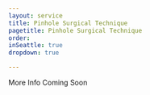```yaml
---
layout: service
title: Pinhole Surgical Technique
pagetitle: Pinhole Surgical Technique
order:
inSeattle: true
dropdown: true

---
```


More Info Coming Soon
